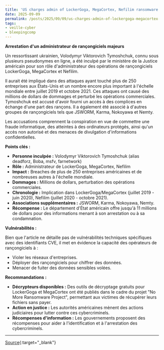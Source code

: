 ```yaml
---
title: 'US charges admin of LockerGoga, MegaCortex, Nefilim ransomware'
date: 2025-09-09
permalink: /posts/2025/09/09/us-charges-admin-of-lockergoga-megacortex-nefilim-ransomware/
tags:
- veille-cyber
- bleepingcomp
---
```

**Arrestation d'un administrateur de rançongiciels majeurs**

Un ressortissant ukrainien, Volodymyr Viktorovich Tymoshchuk, connu sous plusieurs pseudonymes en ligne, a été inculpé par le ministère de la Justice américain pour son rôle d'administrateur des opérations de rançongiciels LockerGoga, MegaCortex et Nefilim.

Il aurait été impliqué dans des attaques ayant touché plus de 250 entreprises aux États-Unis et un nombre encore plus important à l'échelle mondiale entre juillet 2019 et octobre 2021. Ces attaques ont causé des millions de dollars de dommages et perturbé les opérations commerciales. Tymoshchuk est accusé d'avoir fourni un accès à des complices en échange d'une part des rançons. Il a également été associé à d'autres groupes de rançongiciels tels que JSWORM, Karma, Nokoyawa et Nemty.

Les accusations comprennent la conspiration en vue de commettre une fraude informatique, des atteintes à des ordinateurs protégés, ainsi qu'un accès non autorisé et des menaces de divulgation d'informations confidentielles.

**Points clés :**

*   **Personne inculpée :** Volodymyr Viktorovich Tymoshchuk (alias deadforz, Boba, msfv, farnetwork)
*   **Rôle :** Administrateur de LockerGoga, MegaCortex, Nefilim
*   **Impact :** Breaches de plus de 250 entreprises américaines et de nombreuses autres à l'échelle mondiale.
*   **Dommages :** Millions de dollars, perturbation des opérations commerciales.
*   **Chronologie :** Implication dans LockerGoga/MegaCortex (juillet 2019 - juin 2020), Nefilim (juillet 2020 - octobre 2021).
*   **Associations supplémentaires :** JSWORM, Karma, Nokoyawa, Nemty.
*   **Récompense :** Le département d'État américain offre jusqu'à 11 millions de dollars pour des informations menant à son arrestation ou à sa condamnation.

**Vulnérabilités :**

Bien que l'article ne détaille pas de vulnérabilités techniques spécifiques avec des identifiants CVE, il met en évidence la capacité des opérateurs de rançongiciels à :

*   Violer les réseaux d'entreprises.
*   Déployer des rançongiciels pour chiffrer des données.
*   Menacer de fuiter des données sensibles volées.

**Recommandations :**

*   **Décrypteurs disponibles :** Des outils de décryptage gratuits pour LockerGoga et MegaCortex ont été publiés dans le cadre du projet "No More Ransomware Project", permettant aux victimes de récupérer leurs fichiers sans payer.
*   **Action en justice :** Les autorités américaines mènent des actions judiciaires pour lutter contre ces cybercriminels.
*   **Récompenses d'information :** Les gouvernements proposent des récompenses pour aider à l'identification et à l'arrestation des cybercriminels.

---
[Source](https://www.bleepingcomputer.com/news/security/us-charges-admin-of-lockergoga-megacortex-nefilim-ransomware/){:target="_blank"}
